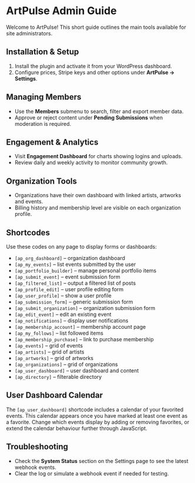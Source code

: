 # ArtPulse Admin Guide

Welcome to ArtPulse! This short guide outlines the main tools available for site administrators.

## Installation & Setup
1. Install the plugin and activate it from your WordPress dashboard.
2. Configure prices, Stripe keys and other options under **ArtPulse → Settings**.

## Managing Members
- Use the **Members** submenu to search, filter and export member data.
- Approve or reject content under **Pending Submissions** when moderation is required.

## Engagement & Analytics
- Visit **Engagement Dashboard** for charts showing logins and uploads.
- Review daily and weekly activity to monitor community growth.

## Organization Tools
- Organizations have their own dashboard with linked artists, artworks and events.
- Billing history and membership level are visible on each organization profile.

## Shortcodes
Use these codes on any page to display forms or dashboards:

- `[ap_org_dashboard]` – organization dashboard
- `[ap_my_events]` – list events submitted by the user
- `[ap_portfolio_builder]` – manage personal portfolio items
- `[ap_submit_event]` – event submission form
- `[ap_filtered_list]` – output a filtered list of posts
- `[ap_profile_edit]` – user profile editing form
- `[ap_user_profile]` – show a user profile
- `[ap_submission_form]` – generic submission form
- `[ap_submit_organization]` – organization submission form
- `[ap_edit_event]` – edit an existing event
- `[ap_notifications]` – display user notifications
- `[ap_membership_account]` – membership account page
- `[ap_my_follows]` – list followed items
- `[ap_membership_purchase]` – link to purchase membership
- `[ap_events]` – grid of events
- `[ap_artists]` – grid of artists
- `[ap_artworks]` – grid of artworks
- `[ap_organizations]` – grid of organizations
- `[ap_user_dashboard]` – user dashboard and content
- `[ap_directory]` – filterable directory

## User Dashboard Calendar
The `[ap_user_dashboard]` shortcode includes a calendar of your favorited events.
This calendar appears once you have marked at least one event as a favorite.
Change which events display by adding or removing favorites, or extend the calendar
behaviour further through JavaScript.

## Troubleshooting
- Check the **System Status** section on the Settings page to see the latest webhook events.
- Clear the log or simulate a webhook event if needed for testing.


